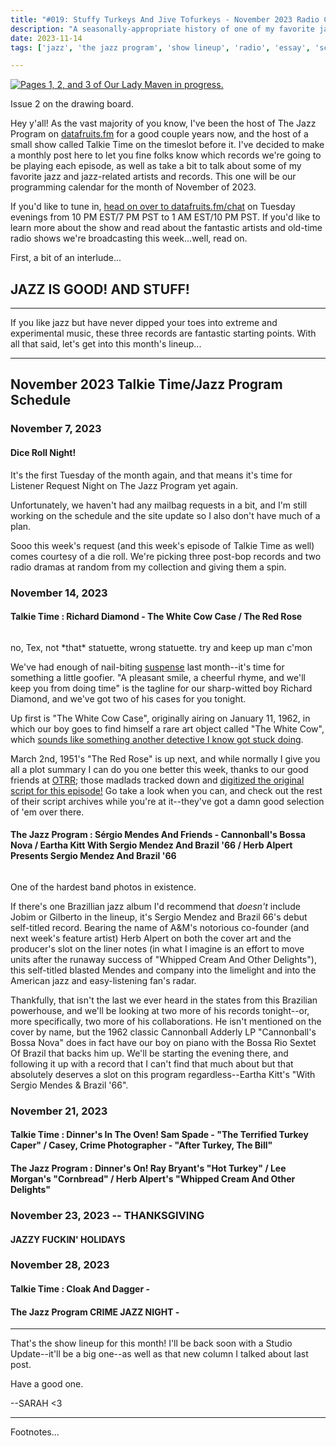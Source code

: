 ```yaml
---
title: "#019: Stuffy Turkeys And Jive Tofurkeys - November 2023 Radio Calendar"
description: "A seasonally-appropriate history of one of my favorite jazz standards, as well as a brief rundown of what we're going to be up to this month."  
date: 2023-11-14
tags: ['jazz', 'the jazz program', 'show lineup', 'radio', 'essay', 'schedule']

---
```


<div class="floatright caption">
  <p><a href= "/blog/0016/01.jpg"><img src="/blog/0016/01.jpg" alt="Pages 1, 2, and 3 of Our Lady Maven in progress."></a></p>
  <p>Issue 2 on the drawing board.</a></p>
</div>

Hey y'all! As the vast majority of you know, I've been the host of The Jazz Program on [datafruits.fm](https://datafruits.fm) for a good couple years now, and the host of a small show called Talkie Time on the timeslot before it. I've decided to make a monthly post here to let you fine folks know which records we're going to be playing each episode, as well as take a bit to talk about some of my favorite jazz and jazz-related artists and records. This one will be our programming calendar for the month of November of 2023.

If you'd like to tune in, [head on over to datafruits.fm/chat](https://datafruits.fm/chat) on Tuesday evenings from 10 PM EST/7 PM PST to 1 AM EST/10 PM PST. If you'd like to learn more about the show and read about the fantastic artists and old-time radio shows we're broadcasting this week...well, read on.

First, a bit of an interlude...

## JAZZ IS GOOD! AND STUFF!
---

If you like jazz but have never dipped your toes into extreme and experimental music, these three records are fantastic starting points. With all that said, let's get into this month's lineup...

---

## November 2023 Talkie Time/Jazz Program Schedule

### November 7, 2023 

#### Dice Roll Night!

It's the first Tuesday of the month again, and that means it's time for Listener Request Night on The Jazz Program yet again.

Unfortunately, we haven't had any mailbag requests in a bit, and I'm still working on the schedule and the site update so I also don't have much of a plan.

Sooo this week's request (and this week's episode of Talkie Time as well) comes courtesy of a die roll. We're picking three post-bop records and two radio dramas at random from my collection and giving them a spin. 

### November 14, 2023 

#### Talkie Time : Richard Diamond - The White Cow Case / The Red Rose

<div class="floatleft caption">
  <p><a href= "/blog/0019/02.png"><img src="/blog/0019/02.png" alt=""></a></p>
  <p>no, Tex, not *that* statuette, wrong statuette. try and keep up man c'mon</a></p>
</div>

We've had enough of nail-biting [suspense](/post/0018/#october-31-2023----halloween-suspense-marathon) last month--it's time for something a little goofier. "A pleasant smile, a cheerful rhyme, and we'll keep you from doing time" is the tagline for our sharp-witted boy Richard Diamond, and we've got two of his cases for you tonight. 

Up first is "The White Cow Case", originally airing on January 11, 1962, in which our boy goes to find himself a rare art object called "The White Cow", which [sounds like something another detective I know got stuck doing](https://en.wikipedia.org/wiki/Under_a_Killing_Moon). 

March 2nd, 1951's "The Red Rose" is up next, and while normally I give you all a plot summary I can do you one better this week, thanks to our good friends at [OTRR](https://www.otrr.org); those madlads tracked down and [digitized the original script for this episode!](https://www.otrr.org/FILES/Scripts_pdf/Richard_Diamond/Richard%20Diamond%2051-03-02%20The%20Red%20Rose.pdf) Go take a look when you can, and check out the rest of their script archives while you're at it--they've got a damn good selection of 'em over there.


#### The Jazz Program : Sérgio Mendes And Friends - Cannonball's Bossa Nova / Eartha Kitt With Sergio Mendez And Brazil '66 / Herb Alpert Presents Sergio Mendez And Brazil '66

<div class="floatright caption">
  <p><a href= "/blog/0019/03.jpg"><img src="/blog/0019/03.jpg" alt=""></a></p>
  <p>One of the hardest band photos in existence.</a></p>
</div>

If there's one Brazillian jazz album I'd recommend that *doesn't* include Jobim or Gilberto in the lineup, it's Sergio Mendez and Brazil 66's debut self-titled record. Bearing the name of A&M's notorious co-founder (and next week's feature artist) Herb Alpert on both the cover art and the producer's slot on the liner notes (in what I imagine is an effort to move units after the runaway success of "Whipped Cream And Other Delights"), this self-titled blasted Mendes and company into the limelight and into the American jazz and easy-listening fan's radar. 

Thankfully, that isn't the last we ever heard in the states from this Brazilian powerhouse, and we'll be looking at two more of his records tonight--or, more specifically, two more of his collaborations. He isn't mentioned on the cover by name, but the 1962 classic Cannonball Adderly LP "Cannonball's Bossa Nova" does in fact have our boy on piano with the Bossa Rio Sextet Of Brazil that backs him up. We'll be starting the evening there, and following it up with a record that I can't find that much about but that absolutely deserves a slot on this program regardless--Eartha Kitt's "With Sergio Mendes & Brazil '66". 
	
### November 21, 2023 

#### Talkie Time : Dinner's In The Oven! Sam Spade - "The Terrified Turkey Caper" / Casey, Crime Photographer - "After Turkey, The Bill"

#### The Jazz Program : Dinner's On! Ray Bryant's "Hot Turkey" / Lee Morgan's "Cornbread" / Herb Alpert's "Whipped Cream And Other Delights"

### November 23, 2023 -- THANKSGIVING 

#### JAZZY FUCKIN' HOLIDAYS

### November 28, 2023 

#### Talkie Time : Cloak And Dagger -

#### The Jazz Program CRIME JAZZ NIGHT - 

----

That's the show lineup for this month! I'll be back soon with a Studio Update--it'll be a big one--as well as that new column I talked about last post.

Have a good one.

--SARAH <3

--- 
Footnotes...

[^1]:
